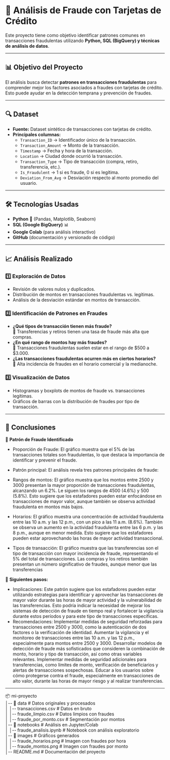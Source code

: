 # 🏦 Análisis de Fraude con Tarjetas de Crédito

Este proyecto tiene como objetivo identificar patrones comunes en transacciones fraudulentas utilizando **Python, SQL (BigQuery) y técnicas de análisis de datos**.

---

## 📊 Objetivo del Proyecto

El análisis busca detectar **patrones en transacciones fraudulentas** para comprender mejor los factores asociados a fraudes con tarjetas de crédito. Esto puede ayudar en la detección temprana y prevención de fraudes.

---

## 🔍 Dataset

- **Fuente:** Dataset sintético de transacciones con tarjetas de crédito.  
- **Principales columnas:**
  - `Transaction_ID` → Identificador único de la transacción.
  - `Transaction_Amount` → Monto de la transacción.
  - `Timestamp` → Fecha y hora de la transacción.
  - `Location` → Ciudad donde ocurrió la transacción.
  - `Transaction_Type` → Tipo de transacción (compra, retiro, transferencia, etc.).
  - `Is_Fraudulent` → 1 si es fraude, 0 si es legítima.
  - `Deviation_From_Avg` → Desviación respecto al monto promedio del usuario.

---

## 🛠️ Tecnologías Usadas

- **Python** 🐍 (Pandas, Matplotlib, Seaborn)
- **SQL (Google BigQuery)** 📊
- **Google Colab** (para análisis interactivo)
- **GitHub** (documentación y versionado de código)

---

## 📈 Análisis Realizado

### 1️⃣ **Exploración de Datos**
- Revisión de valores nulos y duplicados.
- Distribución de montos en transacciones fraudulentas vs. legítimas.
- Análisis de la desviación estándar en montos de transacción.

### 2️⃣ **Identificación de Patrones en Fraudes**
- **¿Qué tipos de transacción tienen más fraude?**  
  🔹 Transferencias y retiros tienen una tasa de fraude más alta que compras.  
- **¿En qué rango de montos hay más fraudes?**  
  🔹 Transacciones fraudulentas suelen estar en el rango de $500 a $3.000.  
- **¿Las transacciones fraudulentas ocurren más en ciertos horarios?**  
  🔹 Alta incidencia de fraudes en el horario comercial y la medianoche.  

### 3️⃣ **Visualización de Datos**
- Histogramas y boxplots de montos de fraude vs. transacciones legítimas.
- Gráficos de barras con la distribución de fraudes por tipo de transacción.
---

## 🏁 Conclusiones

🔹 **Patrón de Fraude Identificado**  
- Proporción de Fraude: El gráfico muestra que el 5% de las transacciones totales son fraudulentas, lo que destaca la importancia de identificar y prevenir el fraude.

- Patrón principal: El análisis revela tres patrones principales de fraude:

- Rangos de montos: El gráfico muestra que los montos entre 2500 y 3000 presentan la mayor proporción de transacciones fraudulentas, alcanzando un 6.2%. Le siguen los rangos de 4500 (4.6%) y 500 (5.8%). Esto sugiere que los estafadores pueden estar enfocándose en transacciones de mayor valor, aunque también se observa actividad fraudulenta en montos más bajos.
- Horarios: El gráfico muestra una concentración de actividad fraudulenta entre las 10 a.m. y las 12 p.m., con un pico a las 11 a.m. (8.6%). También se observa un aumento en la actividad fraudulenta entre las 6 p.m. y las 8 p.m., aunque en menor medida. Esto sugiere que los estafadores pueden estar aprovechando las horas de mayor actividad transaccional.
- Tipos de transacción: El gráfico muestra que las transferencias son el tipo de transacción con mayor incidencia de fraude, representando el 5% del total de transacciones. Las compras y los retiros también presentan un número significativo de fraudes, aunque menor que las transferencias

📌 **Siguientes pasos:**  

- Implicaciones: Este patrón sugiere que los estafadores pueden estar utilizando estrategias para identificar y aprovechar las transacciones de mayor valor durante las horas de mayor actividad y la vulnerabilidad de las transferencias. Esto podría indicar la necesidad de mejorar los sistemas de detección de fraude en tiempo real y fortalecer la vigilancia durante estos períodos y para este tipo de transacciones específicas.
- Recomendaciones:
Implementar medidas de seguridad reforzadas para transacciones entre 2500 y 3000, como la autenticación de dos factores o la verificación de identidad.
Aumentar la vigilancia y el monitoreo de transacciones entre las 10 a.m. y las 12 p.m., especialmente para montos entre 2500 y 3000.
Desarrollar modelos de detección de fraude más sofisticados que consideren la combinación de monto, horario y tipo de transacción, así como otras variables relevantes.
Implementar medidas de seguridad adicionales para transferencias, como límites de monto, verificación de beneficiarios y alertas de transacciones sospechosas.
Educar a los usuarios sobre cómo protegerse contra el fraude, especialmente en transacciones de alto valor, durante las horas de mayor riesgo y al realizar transferencias.

---

📦 mi-proyecto  
│-- 📂 data                 # Datos originales y procesados  
│   │-- transacciones.csv    # Datos en bruto  
│   │-- fraude_limpio.csv    # Datos limpios con fraudes  
│   │-- fraude_por_monto.csv # Segmentación por montos  
│-- 📂 notebooks             # Análisis en Jupyter/Colab  
│   │-- fraude_analisis.ipynb # Notebook con análisis exploratorio  
│-- 📂 images               # Gráficos generados  
│   │-- fraude_horarios.png  # Imagen con fraudes por hora  
│   │-- fraude_montos.png    # Imagen con fraudes por monto  
│-- README.md               # Documentación del proyecto 

